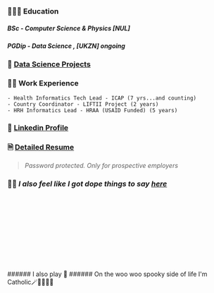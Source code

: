 ### 👨🏾‍🎓 Education

##### BSc - Computer Science & Physics [NUL]
##### PGDip - Data Science , [UKZN] _ongoing_

### 🧪 [Data Science Projects](https://kgatman.github.io/datascience/)

### 👷🏾 Work Experience

    - Health Informatics Tech Lead - ICAP (7 yrs...and counting)
    - Country Coordinator - LIFTII Project (2 years)
    - HRH Informatics Lead - HRAA (USAID Funded) (5 years)

### 🪪 [Linkedin Profile](https://www.linkedin.com/in/makhate/)

### 🗎 [Detailed Resume](https://tr.ee/7GHq57WMjX)
    
> _Password protected. Only for prospective employers_

### ✍🏾 **_I also feel like I got dope things to say [here](https://medium.com/@makhatemg)_**
<br>
<br>
<br>
<br>
<br>
<br>
<br>
<br>
<br>
<br>
###### I also play 🎸
###### On the woo woo spooky side of life I'm Catholic🪄🧙🏾‍♂️🧹